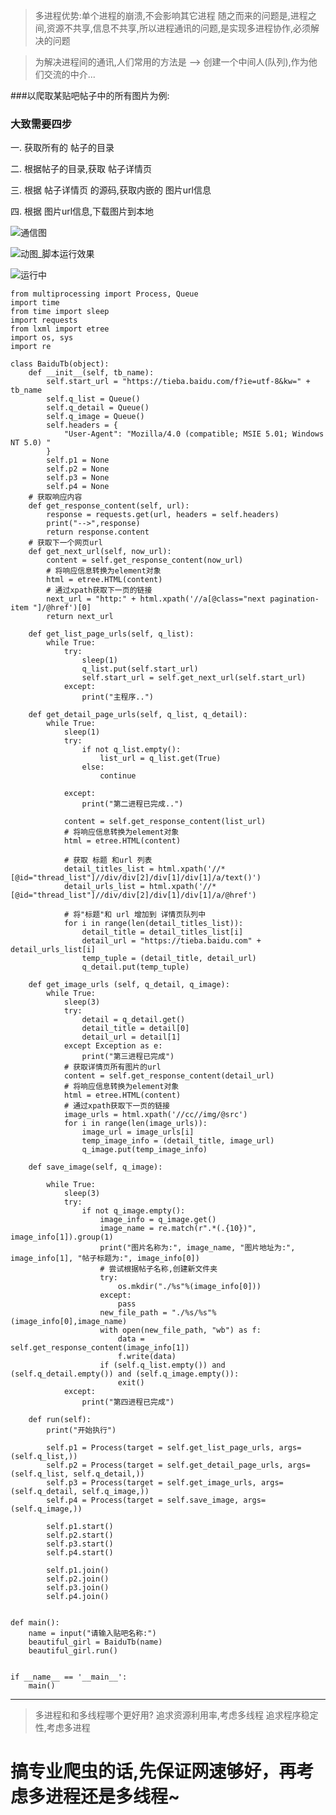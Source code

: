 >多进程优势:单个进程的崩溃,不会影响其它进程
>随之而来的问题是,进程之间,资源不共享,信息不共享,所以进程通讯的问题,是实现多进程协作,必须解决的问题

>为解决进程间的通讯,人们常用的方法是 --> 创建一个中间人(队列),作为他们交流的中介...

###以爬取某贴吧帖子中的所有图片为例:
### 大致需要四步

一. 获取所有的 帖子的目录

二. 根据帖子的目录,获取 帖子详情页

三. 根据 帖子详情页 的源码,获取内嵌的 图片url信息

四. 根据 图片url信息,下载图片到本地

![通信图](http://upload-images.jianshu.io/upload_images/3203841-dfeccfc6e39fbb0b.png?imageMogr2/auto-orient/strip%7CimageView2/2/w/1240)

![动图_脚本运行效果](http://upload-images.jianshu.io/upload_images/3203841-f2a3425110ab0844.gif?imageMogr2/auto-orient/strip)


![运行中](http://upload-images.jianshu.io/upload_images/3203841-84ecf980547f926e.png?imageMogr2/auto-orient/strip%7CimageView2/2/w/1240)

```
from multiprocessing import Process, Queue
import time
from time import sleep
import requests
from lxml import etree
import os, sys
import re

class BaiduTb(object):
	def __init__(self, tb_name):
		self.start_url = "https://tieba.baidu.com/f?ie=utf-8&kw=" + tb_name
		self.q_list = Queue()
		self.q_detail = Queue()
		self.q_image = Queue()
		self.headers = {
			"User-Agent": "Mozilla/4.0 (compatible; MSIE 5.01; Windows NT 5.0) "
		}
		self.p1 = None
		self.p2 = None
		self.p3 = None
		self.p4 = None
	# 获取响应内容
	def get_response_content(self, url):
		response = requests.get(url, headers = self.headers)
		print("-->",response)
		return response.content
	# 获取下一个网页url
	def get_next_url(self, now_url):
		content = self.get_response_content(now_url)
		# 将响应信息转换为element对象
		html = etree.HTML(content)
		# 通过xpath获取下一页的链接
		next_url = "http:" + html.xpath('//a[@class="next pagination-item "]/@href')[0]
		return next_url

	def get_list_page_urls(self, q_list):
		while True:
			try:
				sleep(1)
				q_list.put(self.start_url)
				self.start_url = self.get_next_url(self.start_url)
			except:
				print("主程序..")

	def get_detail_page_urls(self, q_list, q_detail):
		while True:
			sleep(1)
			try:
				if not q_list.empty():
					list_url = q_list.get(True)
				else:
					continue

			except:
				print("第二进程已完成..")

			content = self.get_response_content(list_url)
			# 将响应信息转换为element对象
			html = etree.HTML(content)

			# 获取 标题 和url 列表
			detail_titles_list = html.xpath('//*[@id="thread_list"]//div/div[2]/div[1]/div[1]/a/text()')
			detail_urls_list = html.xpath('//*[@id="thread_list"]//div/div[2]/div[1]/div[1]/a/@href')

			# 将"标题"和 url 增加到 详情页队列中
			for i in range(len(detail_titles_list)):
				detail_title = detail_titles_list[i]
				detail_url = "https://tieba.baidu.com" + detail_urls_list[i]
				temp_tuple = (detail_title, detail_url)
				q_detail.put(temp_tuple)

	def get_image_urls (self, q_detail, q_image):
		while True:
			sleep(3)
			try:
				detail = q_detail.get()
				detail_title = detail[0]
				detail_url = detail[1]
			except Exception as e:
				print("第三进程已完成")
			# 获取详情页所有图片的url
			content = self.get_response_content(detail_url)
			# 将响应信息转换为element对象
			html = etree.HTML(content)
			# 通过xpath获取下一页的链接
			image_urls = html.xpath('//cc//img/@src')
			for i in range(len(image_urls)):
				image_url = image_urls[i]
				temp_image_info = (detail_title, image_url)
				q_image.put(temp_image_info)

	def save_image(self, q_image):

		while True:
			sleep(3)
			try:
				if not q_image.empty():
					image_info = q_image.get()
					image_name = re.match(r".*(.{10})", image_info[1]).group(1)
					print("图片名称为:", image_name, "图片地址为:", image_info[1], "帖子标题为:", image_info[0])
					# 尝试根据帖子名称,创建新文件夹
					try:
						os.mkdir("./%s"%(image_info[0]))
					except:
						pass
					new_file_path = "./%s/%s"%(image_info[0],image_name)
					with open(new_file_path, "wb") as f:
						data = self.get_response_content(image_info[1])
						f.write(data)
					if (self.q_list.empty()) and (self.q_detail.empty()) and (self.q_image.empty()):
						exit()
			except:
				print("第四进程已完成")

	def run(self):
		print("开始执行")

		self.p1 = Process(target = self.get_list_page_urls, args=(self.q_list,))
		self.p2 = Process(target = self.get_detail_page_urls, args=(self.q_list, self.q_detail,))	
		self.p3 = Process(target = self.get_image_urls, args=(self.q_detail, self.q_image,))
		self.p4 = Process(target = self.save_image, args=(self.q_image,))

		self.p1.start()
		self.p2.start()
		self.p3.start()
		self.p4.start()

		self.p1.join()
		self.p2.join()
		self.p3.join()
		self.p4.join()


def main():
	name = input("请输入贴吧名称:")
	beautiful_girl = BaiduTb(name)
	beautiful_girl.run()


if __name__ == '__main__':
	main()

```
---
>多进程和和多线程哪个更好用?
>追求资源利用率,考虑多线程
>追求程序稳定性,考虑多进程


# 搞专业爬虫的话,先保证网速够好，再考虑多进程还是多线程~